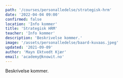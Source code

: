 ```yaml
---
path: '/courses/personalledelse/strategisk-hrm'
date: '2022-04-04 09:00'
confirmed: false
location: 'Info kommer'
title: 'Strategisk HRM'
teacher: 'Info kommer'
description: 'Beskrivelse kommer.'
image: '/assets/personalledelse/baard-kuvaas.jpeg'
updated: '2021-09-09'
author: 'Mayn Ektvedt Kjær'
email: 'academy@knowit.no'
---
```


Beskrivelse kommer.
